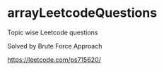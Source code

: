 # arrayLeetcodeQuestions
Topic wise Leetcode questions

Solved by Brute Force Approach

https://leetcode.com/ps715620/
